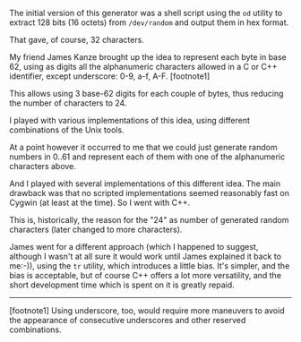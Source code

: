 The initial version of this generator was a shell script using the `od` utility
to extract 128 bits (16 octets) from `/dev/random` and output them in hex
format.

That gave, of course, 32 characters.

My friend James Kanze brought up the idea to represent each byte in base 62,
using as digits all the alphanumeric characters allowed in a C or C++
identifier, except underscore: 0-9, a-f, A-F. [footnote1]

This allows using 3 base-62 digits for each couple of bytes, thus reducing the
number of characters to 24.

I played with various implementations of this idea, using different combinations
of the Unix tools.

At a point however it occurred to me that we could just generate random numbers
in 0..61 and represent each of them with one of the alphanumeric characters
above.

And I played with several implementations of this different idea. The main
drawback was that no scripted implementations seemed reasonably fast on Cygwin
(at least at the time). So I went with C++.

This is, historically, the reason for the "24" as number of generated random
characters (later changed to more characters).

James went for a different approach (which I happened to suggest, although I
wasn't at all sure it would work until James explained it back to me:-)), using
the `tr` utility, which introduces a little bias. It's simpler, and the bias is
acceptable, but of course C++ offers a lot more versatility, and the short
development time which is spent on it is greatly repaid.


---------
[footnote1] Using underscore, too, would require more maneuvers to avoid the
appearance of consecutive underscores and other reserved combinations.
